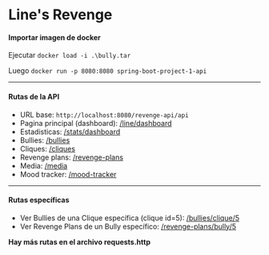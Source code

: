 # Line's Revenge

#### Importar imagen de docker
Ejecutar `docker load -i .\bully.tar`

Luego `docker run -p 8080:8080 spring-boot-project-1-api`

---
#### Rutas de la API
- URL base: `http://localhost:8080/revenge-api/api` 
- Pagina principal (dashboard): [/line/dashboard](http://localhost:8080/revenge-api/api/line/dashboard)
- Estadisticas: [/stats/dashboard](http://localhost:8080/revenge-api/api/stats/dashboard)
- Bullies: [/bullies](http://localhost:8080/revenge-api/api/bullies)
- Cliques: [/cliques](http://localhost:8080/revenge-api/api/cliques)
- Revenge plans: [/revenge-plans](http://localhost:8080/revenge-api/api/revenge-plans)
- Media: [/media](http://localhost:8080/revenge-api/api/media)
- Mood tracker: [/mood-tracker](http://localhost:8080/revenge-api/api/mood-tracker)

---
#### Rutas específicas
- Ver Bullies de una Clique específica (clique id=5): [/bullies/clique/5](http://localhost:8080/revenge-api/api/bullies/clique/5)
- Ver Revenge Plans de un Bully específico: [/revenge-plans/bully/5](http://localhost:8080/revenge-api/api/revenge-plans/bully/5)

**Hay más rutas en el archivo requests.http**





